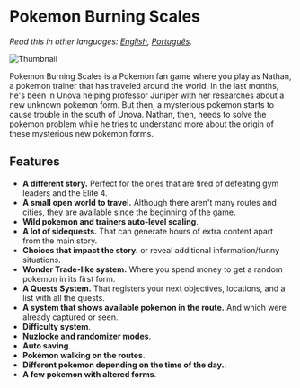 # Pokemon Burning Scales

*Read this in other languages: [English](README.md), [Português](README.pt.md).*

![Thumbnail](https://user-images.githubusercontent.com/64505839/126537600-ea1142b8-32a6-4646-a451-77852e4e190a.png)

Pokemon Burning Scales is a Pokemon fan game where you play as Nathan, a pokemon trainer that has traveled around the world. In the last months, he's been in Unova helping professor Juniper with her researches about a new unknown pokemon form. But then, a mysterious pokemon starts to cause trouble in the south of Unova. Nathan, then, needs to solve the pokemon problem while he tries to understand more about the origin of these mysterious new pokemon forms.

## Features

* **A different story.** Perfect for the ones that are tired of defeating gym leaders and the Elite 4.
* **A small open world to travel.** Although there aren't many routes and cities, they are available since the beginning of the game.
* **Wild pokemon and trainers auto-level scaling**.
* **A lot of sidequests.** That can generate hours of extra content apart from the main story.
* **Choices that impact the story.** or reveal additional information/funny situations.
* **Wonder Trade-like system.** Where you spend money to get a random pokemon in its first form.
* **A Quests System.** That registers your next objectives, locations, and a list with all the quests.
* **A system that shows available pokemon in the route.** And which were already captured or seen.
* **Difficulty system**.
* **Nuzlocke and randomizer modes**.
* **Auto saving**.
* **Pokémon walking on the routes**.
* **Different pokemon depending on the time of the day.**.
* **A few pokemon with altered forms**.
